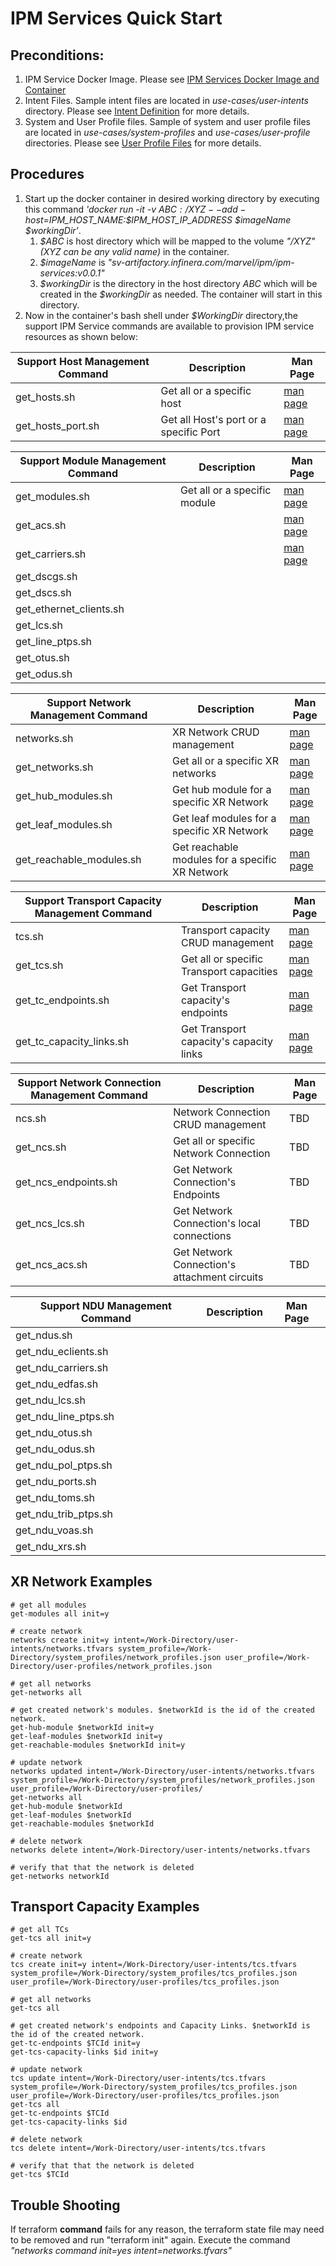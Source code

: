 # IPM Services Quick Start
## Preconditions:
1. IPM Service Docker Image. Please see [IPM Services Docker Image and Container](https://bitbucket.infinera.com/projects/MAR/repos/terraform-provider-ipm/browse/IPM%20Services%20Docker%20Image%20and%20Container.md)
2. Intent Files. Sample intent files are located in *use-cases/user-intents* directory. Please see [Intent Definition](https://github.com/infinera/terraform-ipm-modules/blob/master/network-service/Intent.md) for more details.
3. System and User Profile files. Sample of system and user profile files are located in *use-cases/system-profiles* and *use-cases/user-profile* directories. Please see [User Profile Files](https://github.com/infinera/terraform-ipm-modules/blob/master/network-service/Profiles.md) for  more details.

## Procedures
1. Start up the docker container in desired working directory by executing this command *'docker run -it -v $ABC:/XYZ --add-host=$IPM_HOST_NAME:$IPM_HOST_IP_ADDRESS $imageName $workingDir'*.
   1. *\$ABC* is host directory which will be mapped to the volume *"/XYZ" (XYZ can be any valid name)* in the container.
   2. *\$imageName* is *"sv-artifactory.infinera.com/marvel/ipm/ipm-services:v0.0.1"*
   3. *\$workingDir* is the directory in the host directory *ABC* which will be created in the *\$workingDir* as needed. The container will start in this directory.
2. Now in the container's bash shell under *\$WorkingDir* directory,the support IPM Service commands are available to provision IPM service resources as shown below:

| Support Host Management Command         |  Description                                   | Man Page    |
|-------------------------|------------------------------------------------|-------------|
| get_hosts.sh             | Get all or a specific host | [man page](https://github.com/infinera/terraform-ipm-modules/blob/master/use-cases/man-pages/get_hosts.md)     |
| get_hosts_port.sh        | Get all Host's port or a specific Port | [man page](https://github.com/infinera/terraform-ipm-modules/blob/master/use-cases/man-pages/get_host_port.md)     |

| Support Module Management Command         |  Description                                   | Man Page    |
|-------------------------|------------------------------------------------|-------------|
| get_modules.sh             | Get all or a specific module | [man page](https://github.com/infinera/terraform-ipm-modules/blob/master/use-cases/man-pages/get_modules.md)     |
| get_acs.sh             |     | [man page](https://github.com/infinera/terraform-ipm-modules/blob/master/use-cases/man-pages/get_acs.md)       |
| get_carriers.sh             |     | [man page](https://github.com/infinera/terraform-ipm-modules/blob/master/use-cases/man-pages/get_carriers.md)       |
| get_dscgs.sh             |     |    |
| get_dscs.sh             |     |    |
| get_ethernet_clients.sh             |     |    |
| get_lcs.sh             |     |    |
| get_line_ptps.sh             |     |    |
| get_otus.sh             |     |    |
| get_odus.sh             |     |    |


| Support Network Management Command         |  Description                                   | Man Page    |
|-------------------------|------------------------------------------------|-------------|
| networks.sh                | XR Network CRUD management | [man page](https://github.com/infinera/terraform-ipm-modules/blob/master/use-cases/man-pages/networks.md)     |
| get_networks.sh            | Get all or a specific XR networks | [man page](https://github.com/infinera/terraform-ipm-modules/blob/master/use-cases/man-pages/get_networks.md)    |
| get_hub_modules.sh         | Get hub module for a specific XR Network |  [man page](https://github.com/infinera/terraform-ipm-modules/blob/master/use-cases/man-pages/get_hub_modules.md)    |
| get_leaf_modules.sh        | Get leaf modules for a specific XR Network | [man page](https://github.com/infinera/terraform-ipm-modules/blob/master/use-cases/man-pages/get_leaf_modules.md)     |
| get_reachable_modules.sh   | Get reachable modules for a specific XR Network | [man page](https://github.com/infinera/terraform-ipm-modules/blob/master/use-cases/man-pages/get_reachable_modules.md)     |

| Support Transport Capacity Management Command         |  Description                                   | Man Page    |
|-------------------------|------------------------------------------------|-------------|
| tcs.sh                     | Transport capacity CRUD management|  [man page](https://github.com/infinera/terraform-ipm-modules/blob/master/use-cases/man-pages/tcs.md)    |
| get_tcs.sh                 | Get all or specific Transport capacities|  [man page](https://github.com/infinera/terraform-ipm-modules/blob/master/use-cases/man-pages/get_tcs.md)    |
| get_tc_endpoints.sh        | Get Transport capacity's endpoints |  [man page](https://github.com/infinera/terraform-ipm-modules/blob/master/use-cases/man-pages/get_tc_endpoints.md)    |
| get_tc_capacity_links.sh   | Get Transport capacity's capacity links |  [man page](https://github.com/infinera/terraform-ipm-modules/blob/master/use-cases/man-pages/get_tcs_capacity_links.md)   |

| Support Network Connection Management Command         |  Description                                   | Man Page    |
|-------------------------|------------------------------------------------|-------------|
| ncs.sh                     | Network Connection CRUD management|  TBD    |
| get_ncs.sh                 | Get all or specific Network Connection |  TBD    |
| get_ncs_endpoints.sh       | Get Network Connection's Endpoints |  TBD    |
| get_ncs_lcs.sh       | Get Network Connection's local connections |  TBD    |
| get_ncs_acs.sh       | Get Network Connection's attachment circuits |  TBD    |

| Support NDU Management Command         |  Description                                   | Man Page    |
|-------------------------|------------------------------------------------|-------------|
| get_ndus.sh                     | |      |
| get_ndu_eclients.sh                     | |      |
| get_ndu_carriers.sh                     | |      |
| get_ndu_edfas.sh                     | |      |
| get_ndu_lcs.sh                     | |      |
| get_ndu_line_ptps.sh                     | |      |
| get_ndu_otus.sh                     | |      |
| get_ndu_odus.sh                     | |      |
| get_ndu_pol_ptps.sh                     | |      |
| get_ndu_ports.sh                     | |      |
| get_ndu_toms.sh                     | |      |
| get_ndu_trib_ptps.sh                     | |      |
| get_ndu_voas.sh                     | |      |
| get_ndu_xrs.sh                     | |      |

## XR Network Examples
```
# get all modules
get-modules all init=y

# create network 
networks create init=y intent=/Work-Directory/user-intents/networks.tfvars system_profile=/Work-Directory/system_profiles/network_profiles.json user_profile=/Work-Directory/user-profiles/network_profiles.json

# get all networks
get-networks all

# get created network's modules. $networkId is the id of the created network.
get-hub-module $networkId init=y
get-leaf-modules $networkId init=y
get-reachable-modules $networkId init=y

# update network
networks updated intent=/Work-Directory/user-intents/networks.tfvars system_profile=/Work-Directory/system_profiles/network_profiles.json user_profile=/Work-Directory/user-profiles/
get-networks all
get-hub-module $networkId
get-leaf-modules $networkId
get-reachable-modules $networkId

# delete network
networks delete intent=/Work-Directory/user-intents/networks.tfvars

# verify that that the network is deleted
get-networks networkId
```

## Transport Capacity Examples
```
# get all TCs
get-tcs all init=y

# create network 
tcs create init=y intent=/Work-Directory/user-intents/tcs.tfvars system_profile=/Work-Directory/system_profiles/tcs_profiles.json user_profile=/Work-Directory/user-profiles/tcs_profiles.json

# get all networks
get-tcs all

# get created network's endpoints and Capacity Links. $networkId is the id of the created network.
get-tc-endpoints $TCId init=y
get-tcs-capacity-links $id init=y

# update network
tcs update intent=/Work-Directory/user-intents/tcs.tfvars system_profile=/Work-Directory/system_profiles/tcs_profiles.json user_profile=/Work-Directory/user-profiles/tcs_profiles.json
get-tcs all
get-tc-endpoints $TCId
get-tcs-capacity-links $id

# delete network
tcs delete intent=/Work-Directory/user-intents/tcs.tfvars 

# verify that that the network is deleted
get-tcs $TCId
```

## Trouble Shooting
If terraform **command** fails for any reason, the terraform state file may need to be removed and run "terraform init" again. Execute the command *"networks command init=yes intent=networks.tfvars"*
